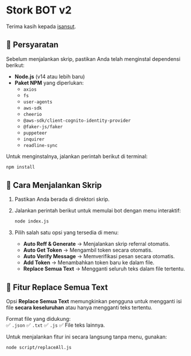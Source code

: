 # Stork BOT v2

Terima kasih kepada [isansut](https://github.com/isansut/Strok-BOT).

## 🔹 Persyaratan

Sebelum menjalankan skrip, pastikan Anda telah menginstal dependensi berikut:

- **Node.js** (v14 atau lebih baru)
- **Paket NPM** yang diperlukan:
  - `axios`
  - `fs`
  - `user-agents`
  - `aws-sdk`
  - `cheerio`
  - `@aws-sdk/client-cognito-identity-provider`
  - `@faker-js/faker`
  - `puppeteer`
  - `inquirer`
  - `readline-sync`

Untuk menginstalnya, jalankan perintah berikut di terminal:

```sh
npm install
```

## 🔹 Cara Menjalankan Skrip

1. Pastikan Anda berada di direktori skrip.
2. Jalankan perintah berikut untuk memulai bot dengan menu interaktif:

   ```sh
   node index.js
   ```

3. Pilih salah satu opsi yang tersedia di menu:

   - **Auto Reff & Generate** → Menjalankan skrip referral otomatis.
   - **Auto Get Token** → Mengambil token secara otomatis.
   - **Auto Verify Message** → Memverifikasi pesan secara otomatis.
   - **Add Token** → Menambahkan token baru ke dalam file.
   - **Replace Semua Text** → Mengganti seluruh teks dalam file tertentu.

## 🔹 **Fitur Replace Semua Text**

Opsi **Replace Semua Text** memungkinkan pengguna untuk mengganti isi file **secara keseluruhan** atau hanya mengganti teks tertentu.

Format file yang didukung:  
✅ `.json` ✅ `.txt` ✅ `.js` ✅ File teks lainnya.

Untuk menjalankan fitur ini secara langsung tanpa menu, gunakan:

```sh
node script/replaceAll.js
```
